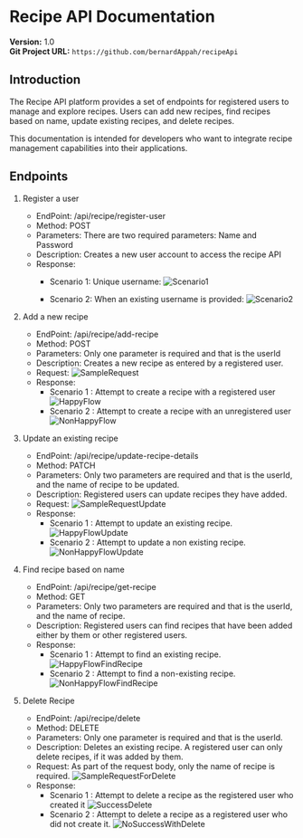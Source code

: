 # Recipe API Documentation

**Version:** 1.0  
**Git Project URL:** `https://github.com/bernardAppah/recipeApi`

## Introduction
The Recipe API platform provides a set of endpoints for registered users to manage and explore recipes. Users can add new recipes, find recipes based on name, update existing recipes, and delete recipes.

This documentation is intended for developers who want to integrate recipe management capabilities into their applications.

## Endpoints
1. Register a user
   - EndPoint: /api/recipe/register-user
   - Method: POST
   - Parameters: There are two required parameters: Name and Password
   - Description: Creates a new user account to access the recipe API
   - Response:
     + Scenario 1: Unique username:
       ![Scenario1](./RegisteredUser1.jpg)

     + Scenario 2: When an existing username is provided:
       ![Scenario2](./RegisteredUser2.jpg)

2. Add a new recipe
    - EndPoint: /api/recipe/add-recipe
    - Method: POST
    - Parameters: Only one parameter is required and that is the userId
    - Description: Creates a new recipe as entered by a registered user.
    - Request:
        ![SampleRequest](./AddRecipeRequestHappyFlow.jpg)
    - Response:
      + Scenario 1 : Attempt to create a recipe with a registered user
        ![HappyFlow](./AddRecipeResponseHappy.jpg)
      + Scenario 2 : Attempt to create a recipe with an unregistered user
        ![NonHappyFlow](./AddRecipeResponseNonHappy.jpg)

3. Update an existing recipe
    - EndPoint: /api/recipe/update-recipe-details
    - Method: PATCH
    - Parameters: Only two parameters are required and that is the userId, and 
      the name of recipe to be updated.
    - Description: Registered users can update recipes they have added.
    - Request:
         ![SampleRequestUpdate](./SampleUpdateRequest.jpg)
    - Response:
      + Scenario 1 : Attempt to update an existing recipe.
        ![HappyFlowUpdate](./SuccesfulUpdate.jpg)
      + Scenario 2 : Attempt to update a non existing recipe.
        ![NonHappyFlowUpdate](./UpdateRecipeNotExisting.jpg)

4. Find recipe based on name
    - EndPoint: /api/recipe/get-recipe
    - Method: GET
    - Parameters: Only two parameters are required and that is the userId, and
      the name of recipe.
    - Description: Registered users can find recipes that have been added either by them
      or other registered users.
    - Response:
        + Scenario 1 : Attempt to find an existing recipe.
          ![HappyFlowFindRecipe](./SearchForRecipeByName.jpg)
        + Scenario 2 : Attempt to find a non-existing recipe.
          ![NonHappyFlowFindRecipe](./NonExistentRecipe.jpg)
        

5.  Delete Recipe
    - EndPoint: /api/recipe/delete
    - Method: DELETE
    - Parameters: Only one parameter is required and that is the userId.
    - Description: Deletes an existing recipe. A registered user can only delete recipes, 
      if it was added by them.
    - Request: As part of the request body, only the name of recipe is required.
        ![SampleRequestForDelete](./DeleteRecipeRequest.jpg)
    - Response:
        + Scenario 1 : Attempt to delete a recipe as the registered user who created it
          ![SuccessDelete](./SucessfullyDeleted.jpg)
        + Scenario 2 : Attempt to delete a recipe as a registered user who did not create it.
          ![NoSuccessWithDelete](./DeleteUnsucessful.jpg)

```

```

